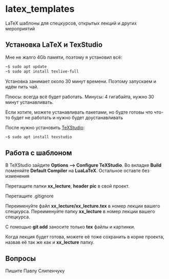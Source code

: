 # latex_templates
LaTeX шаблоны для спецкурсов, открытых лекций и других мероприятий

## Установка LaTeX и TexStudio

Мне не жалго 4Gb памяти, поэтому я установил всё:

```bash
~$ sudo apt update
~$ sudo apt install texlive-full
```
Установка занимает около 30 минут времени. Поэтому запускаем и идём пить чай. 

Плюсы: всегда всё будет работать. 
Минусы: 4 гигабайта, нужно 30 минут устанавливать.

Если хотите, можете устанавливать пакетами, но будте готовы что что-то будет не работать и нужно будет доустанавливать

После нужно установить [TeXStudio](https://www.texstudio.org):

```bash
~$ sudo apt install texstudio
```

## Работа с шаблоном

В TeXStudio зайдите **Options --> Configure TeXStudio**.
Во вкладке **Build** поменяйте **Default Compiler** на **LuaLaTeX**. 
Остальное оставте без изменения

Перетащите папки **xx_lecture**, **header** **pic** в свой проект.

Перетащите .gitignore

Переименуйте файл **xx_lecture/xx_lecture.tex** в номер лекции вашего спецкурса.
Переименуйте папку **xx_lecture** в номер лекции вашего спецкурса.

С помощью **git add** заносите только **tex** файлы и картинки.

Когда лекция будет готова, можете её тоже сохранить в корне проекта, назвав её так же как и **xx_lecture** папку.

## Вопросы

Пишите Павлу Слипенчуку
